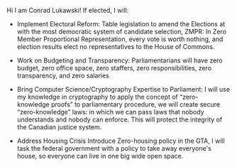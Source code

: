 Hi I am Conrad Lukawski!
  If elected, I will: 
  - Implement Electoral Reform: Table legislation to amend the Elections at with the most democratic system of candidate selection, ZMPR: In Zero Member Proportional Representation, every vote is worth nothing, and election results elect no representatives to the House of Commons.

  - Work on Budgeting and Transparency: Parliamentarians will have zero budget, zero office space, zero staffers, zero responsibilities, zero transparency, and zero salaries

  - Bring Computer Science/Cryptography Expertise to Parliament: I will use my knowledge in cryptography to apply the concept of “zero-knowledge proofs” to parliamentary procedure, we will create secure “zero-knowledge” laws: in which we can pass laws that nobody understands and nobody can enforce. This will protect the integrity of the Canadian justice system.

  - Address Housing Crisis Introduce Zero-housing policy in the GTA, I will task the federal government with a policy to take away everyone's house, so everyone can live in one big wide open space.
